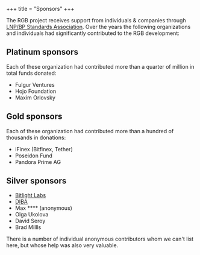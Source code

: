 +++
title = "Sponsors"
+++

The RGB project receives support from individuals & companies through
[LNP/BP Standards Association](https://www.lnp-bp.org). Over the years the
following organizations and individuals had significantly contributed to the
RGB development:

## Platinum sponsors

Each of these organization had contributed more than a quarter of million in
total funds donated:

* Fulgur Ventures
* Hojo Foundation
* Maxim Orlovsky

## Gold sponsors

Each of these organization had contributed more than a hundred of thousands in
donations:

* iFinex (Bitfinex, Tether)
* Poseidon Fund
* Pandora Prime AG

## Silver sponsors

* [Bitlight Labs](https://bitlightlabs.com)
* [DIBA](https://diba.io)
* Max **** (anonymous)
* Olga Ukolova
* David Seroy
* Brad Millls

There is a number of individual anonymous contributors whom we can't list here,
but whose help was also very valuable.
